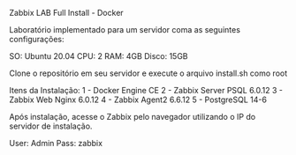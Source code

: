 Zabbix LAB Full Install - Docker

Laboratório implementado para um servidor coma as seguintes configurações:

SO: Ubuntu 20.04
CPU: 2
RAM: 4GB
Disco: 15GB

Clone o repositório em seu servidor e execute o arquivo install.sh como root

Itens da Instalação:
1 - Docker Engine CE
2 - Zabbix Server PSQL 6.0.12
3 - Zabbix Web Nginx 6.0.12
4 - Zabbix Agent2 6.6.12
5 - PostgreSQL 14-6

Após instalação, acesse o Zabbix pelo navegador utilizando o IP do servidor de instalação.

User: Admin
Pass: zabbix
